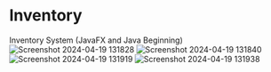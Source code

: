 # Inventory
Inventory System (JavaFX and Java Beginning)
![Screenshot 2024-04-19 131828](https://github.com/EhabEllati14/Inventory/assets/155006571/61693a95-58d1-4d85-a99d-49bc341c1e39)
![Screenshot 2024-04-19 131840](https://github.com/EhabEllati14/Inventory/assets/155006571/73272505-8697-4e68-b9e5-ccb99d8e3af3)
![Screenshot 2024-04-19 131919](https://github.com/EhabEllati14/Inventory/assets/155006571/53ab7ae0-d9a2-4902-bb1b-b9f78657533a)
![Screenshot 2024-04-19 131938](https://github.com/EhabEllati14/Inventory/assets/155006571/2a1e65c4-dfc5-407d-bbf5-835ccedfd895)

